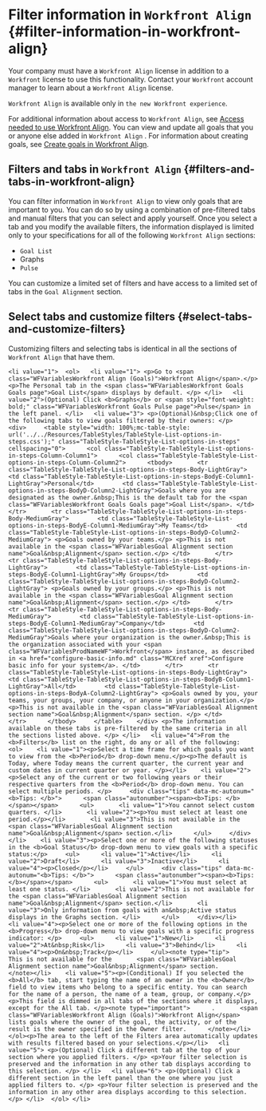 



# Filter information in `Workfront Align` {#filter-information-in-workfront-align}


Your company must have a `Workfront Align` license in addition to a `Workfront` license to use this functionality. Contact your `Workfront` account manager to learn about a `Workfront Align` license. 


`Workfront Align` is available only in `the new Workfront experience`. 


For additional information about access to `Workfront Align`, see [Access needed to use Workfront Align](access-needed-for-wf-align.md).
You can view and update all goals that you or anyone else added in  `Workfront Align` . For information about creating goals, see [Create goals in Workfront Align](create-goals.md).


## Filters and tabs in `Workfront Align` {#filters-and-tabs-in-workfront-align}

You can filter information in `Workfront Align` to view only goals that are important to you. You can do so by using a combination of pre-filtered tabs and manual filters that you can select and apply yourself. Once you select a tab and you modify the available filters, the information displayed is limited only to your specifications for all of the following `Workfront Align` sections: 



* `Goal List` 
* Graphs 
* `Pulse` 


You can customize a limited set of filters and have access to a limited set of tabs in the `Goal Alignment` section. 


## Select tabs and customize filters  {#select-tabs-and-customize-filters}

Customizing filters and selecting tabs is identical in all the sections of `Workfront Align` that have them. 


`<li value="1">  <ol>   <li value="1"> <p>Go to <span class="WFVariablesWorkfront Align (Goals)">Workfront Align</span>.</p> <p>The Personal tab in the <span class="WFVariablesWorkfront Goals Goals page">Goal List</span> displays by default. </p> </li>   <li value="2">(Optional) Click <b>Graphs</b> or <span style="font-weight: bold;" class="WFVariablesWorkfront Goals Pulse page">Pulse</span> in the left panel. </li>   <li value="3"> <p>(Optional)&nbsp;Click one of the following tabs to view goals filtered by their owners: </p>    <div>     <table style="width: 100%;mc-table-style: url('../../Resources/TableStyles/TableStyle-List-options-in-steps.css');" class="TableStyle-TableStyle-List-options-in-steps" cellspacing="0">      <col class="TableStyle-TableStyle-List-options-in-steps-Column-Column1">      <col class="TableStyle-TableStyle-List-options-in-steps-Column-Column2">      <tbody>       <tr class="TableStyle-TableStyle-List-options-in-steps-Body-LightGray">        <td class="TableStyle-TableStyle-List-options-in-steps-BodyE-Column1-LightGray">Personal</td>        <td class="TableStyle-TableStyle-List-options-in-steps-BodyD-Column2-LightGray">Goals where you are designated as the owner.&nbsp;This is the default tab for the <span class="WFVariablesWorkfront Goals Goals page">Goal List</span>. </td>       </tr>       <tr class="TableStyle-TableStyle-List-options-in-steps-Body-MediumGray">        <td class="TableStyle-TableStyle-List-options-in-steps-BodyE-Column1-MediumGray">My Teams</td>        <td class="TableStyle-TableStyle-List-options-in-steps-BodyD-Column2-MediumGray"> <p>Goals owned by your teams.</p> <p>This is not available in the <span class="WFVariablesGoal Alignment section name">Goal&nbsp;Alignment</span> section.</p> </td>       </tr>       <tr class="TableStyle-TableStyle-List-options-in-steps-Body-LightGray">        <td class="TableStyle-TableStyle-List-options-in-steps-BodyE-Column1-LightGray">My Groups</td>        <td class="TableStyle-TableStyle-List-options-in-steps-BodyD-Column2-LightGray"> <p>Goals owned by your groups.</p> <p>This is not available in the <span class="WFVariablesGoal Alignment section name">Goal&nbsp;Alignment</span> section.</p> </td>       </tr>       <tr class="TableStyle-TableStyle-List-options-in-steps-Body-MediumGray">        <td class="TableStyle-TableStyle-List-options-in-steps-BodyE-Column1-MediumGray">Company</td>        <td class="TableStyle-TableStyle-List-options-in-steps-BodyD-Column2-MediumGray">Goals where your organization is the owner.&nbsp;This is the organization associated with your <span class="WFVariablesProdNameWF">Workfront</span> instance, as described in <a href="configure-basic-info.md" class="MCXref xref">Configure basic info for your system</a>. </td>       </tr>       <tr class="TableStyle-TableStyle-List-options-in-steps-Body-LightGray">        <td class="TableStyle-TableStyle-List-options-in-steps-BodyB-Column1-LightGray">All</td>        <td class="TableStyle-TableStyle-List-options-in-steps-BodyA-Column2-LightGray"> <p>Goals owned by you, your teams, your groups, your company, or anyone in your organization.</p> <p>This is not available in the <span class="WFVariablesGoal Alignment section name">Goal&nbsp;Alignment</span> section. </p> </td>       </tr>      </tbody>     </table>    </div> <p>The information available on these tabs is pre-filtered by the same criteria in all the sections listed above. </p> </li>   <li value="4">From the <b>Filters</b> list on the right, do any or all of the following:   <ol>    <li value="1"><p>Select a time frame for which goals you want to view from the <b>Period</b> drop-down menu.</p><p>The default is Today, where Today means the current quarter, the current year and custom dates in current quarter or year. </p></li>    <li value="2"><p>Select any of the current or two following years or their respective quarters from the <b>Period</b> drop-down menu. You can select multiple periods. </p>     <div class="tips" data-mc-autonum="<b>Tips: </b>">      <span class="autonumber"><span><b>Tips: </b></span></span>      <ul>       <li value="1">You cannot select custom quarters. </li>       <li value="2"><p>You must select at least one period.</p></li>       <li value="3">This is not available in the <span class="WFVariablesGoal Alignment section name">Goal&nbsp;Alignment</span> section.</li>      </ul>     </div></li>    <li value="3"><p>Select one or more of the following statuses in the <b>Goal Status</b> drop-down menu to view goals with a specific status:</p>     <ul>      <li value="1">Active</li>      <li value="2">Draft</li>      <li value="3">Inactive</li>      <li value="4"><p>Closed</p></li>     </ul>     <div class="tips" data-mc-autonum="<b>Tips: </b>">      <span class="autonumber"><span><b>Tips: </b></span></span>      <ul>       <li value="1">You must select at least one status. </li>       <li value="2">This is not available for the <span class="WFVariablesGoal Alignment section name">Goal&nbsp;Alignment</span> section.</li>       <li value="3">Only information from goals with an&nbsp;Active status displays in the Graphs section. </li>      </ul>     </div></li>    <li value="4"><p>Select one or more of the following options in the <b>Progress</b> drop-down menu to view goals with a specific progress indicator: </p>     <ul>      <li value="1">New</li>      <li value="2">At&nbsp;Risk</li>      <li value="3">Behind</li>      <li value="4"><p>On&nbsp;Track</p></li>     </ul><note type="tip">      This is not available for the       <span class="WFVariablesGoal Alignment section name">Goal&nbsp;Alignment</span> section.     </note></li>    <li value="5"><p>(Conditional) If you selected the <b>All</b> tab, start typing the name of an owner in the <b>Owner</b> field to view items who belong to a specific entity. You can search for the name of a person, the name of a team, group, or company.</p><p>This field is dimmed in all tabs of the sections where it displays, except for the All tab. </p><note type="important">      .       <span class="WFVariablesWorkfront Align (Goals)">Workfront Align</span> lists goals where the owner of the goal, the activity, or of the result is the owner specified in the Owner filter.      </note></li>   </ol><p>The area to the left of the Filters area automatically updates with results filtered based on your selections.</p></li>   <li value="5"> <p>(Optional) Click a different tab at the top of your section where you applied filters. </p> <p>Your filter selection is preserved and the information in any other tab displays according to this selection. </p> </li>   <li value="6"> <p>(Optional) Click a different section in the left panel than the one where you just applied filters to. </p> <p>Your filter selection is preserved and the information in any other area displays according to this selection. </p> </li>  </ol> </li>` 
